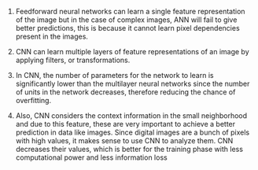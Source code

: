1. Feedforward neural networks can learn a single feature representation of the image but in the case of complex images, ANN will fail to give better predictions, this is because it cannot learn pixel dependencies present in the images.

2. CNN can learn multiple layers of feature representations of an image by applying filters, or transformations.

3. In CNN, the number of parameters for the network to learn is significantly lower than the multilayer neural networks since the number of units in the network decreases, therefore reducing the chance of overfitting.

4. Also, CNN considers the context information in the small neighborhood and due to this feature, these are very important to achieve a better prediction in data like images. Since digital images are a bunch of pixels with high values, it makes sense to use CNN to analyze them. CNN decreases their values, which is better for the training phase with less computational power and less information loss

